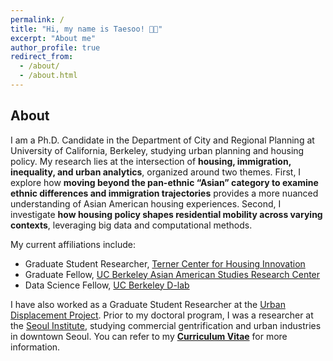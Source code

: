 ```yaml
---
permalink: /
title: "Hi, my name is Taesoo! 👋🏻"
excerpt: "About me"
author_profile: true
redirect_from: 
  - /about/
  - /about.html
---
```


## About
I am a Ph.D. Candidate in the Department of City and Regional Planning at University of California, Berkeley, studying urban planning and housing policy. My research lies at the intersection of **housing, immigration, inequality, and urban analytics**, organized around two themes. First, I explore how **moving beyond the pan-ethnic “Asian” category to examine ethnic differences and immigration trajectories** provides a more nuanced understanding of Asian American housing experiences. Second, I investigate **how housing policy shapes residential mobility across varying contexts**, leveraging big data and computational methods. 

My current affiliations include:
- Graduate Student Researcher, [Terner Center for Housing Innovation](https://ternercenter.berkeley.edu/)
- Graduate Fellow, [UC Berkeley Asian American Studies Research Center](https://issi.berkeley.edu/aarc)
- Data Science Fellow, [UC Berkeley D-lab](https://dlab.berkeley.edu/)

I have also worked as a Graduate Student Researcher at the [Urban Displacement Project](https://www.urbandisplacement.org/). Prior to my doctoral program, I was a researcher at the [Seoul Institute](https://global.si.re.kr/), studying commercial gentrification and urban industries in downtown Seoul. You can refer to my [**Curriculum Vitae**](https://taesoosong.github.io/academic_cv/song_taesoo_cv.pdf) for more information.
